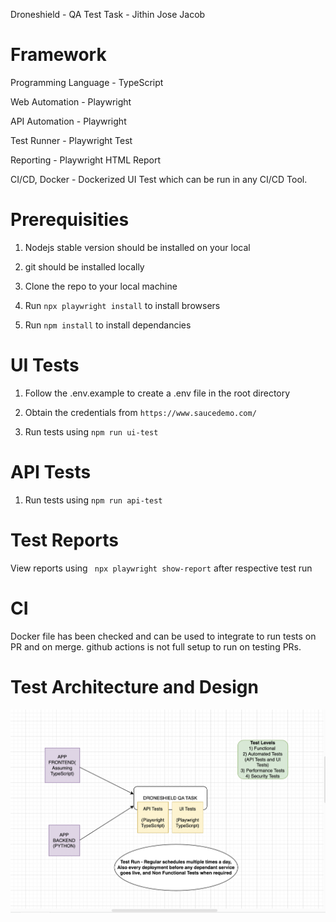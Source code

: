 Droneshield - QA Test Task - Jithin Jose Jacob

# Framework

Programming Language - TypeScript

Web Automation - Playwright

API Automation - Playwright

Test Runner - Playwright Test

Reporting - Playwright HTML Report

CI/CD, Docker - Dockerized UI Test which can be run in any CI/CD Tool.

# Prerequisities

1) Nodejs stable version should be installed on your local

2) git should be installed locally

3) Clone the repo to your local machine

4) Run ```npx playwright install``` to install browsers

5) Run ```npm install``` to install dependancies

# UI Tests

1) Follow the .env.example to create a .env file in the root directory

2) Obtain the credentials from ```https://www.saucedemo.com/```

3) Run tests using ```npm run ui-test```

# API Tests

1) Run tests using ```npm run api-test```

# Test Reports

View reports using ``` npx playwright show-report``` after respective test run

# CI
Docker file has been checked and can be used to integrate to run tests on PR and on merge. github actions is not full setup to run on testing PRs.

# Test Architecture and Design

![Alt text](docs/TestArch.png)